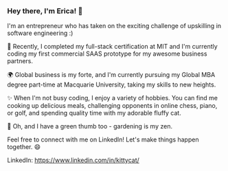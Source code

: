 ### Hey there, I'm Erica! 👋
I'm an entrepreneur who has taken on the exciting challenge of upskilling in software engineering :)

🚀 Recently, I completed my full-stack certification at MIT and I'm currently coding my first commercial SAAS prototype for my awesome business partners.

🌍 Global business is my forte, and I'm currently pursuing my Global MBA degree part-time at Macquarie University, taking my skills to new heights.

✨ When I'm not busy coding, I enjoy a variety of hobbies. You can find me cooking up delicious meals, challenging opponents in online chess, piano, or golf, and spending quality time with my adorable fluffy cat.

 🌱 Oh, and I have a green thumb too - gardening is my zen.

Feel free to connect with me on LinkedIn! Let's make things happen together. 😄

LinkedIn: https://www.linkedin.com/in/kittycat/

<!--
**kittycat-tech/kittycat-tech** is a ✨ _special_ ✨ repository because its `README.md` (this file) appears on your GitHub profile.

Here are some ideas to get you started:

- 🔭 I’m currently working on ...
- 🌱 I’m currently learning ...
- 👯 I’m looking to collaborate on ...
- 🤔 I’m looking for help with ...
- 💬 Ask me about ...
- 📫 How to reach me: ...
- 😄 Pronouns: ...
- ⚡ Fun fact: ...
-->
